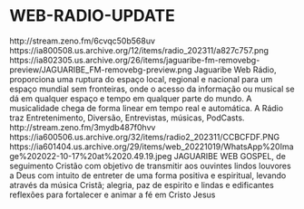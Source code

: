# WEB-RADIO-UPDATE

<item>
<title>[COLOR silver] JAGUARIBE WEB RÁDIO - RECIFE/PE [/COLOR][COLOR yellow] WEB STREAMING [/COLOR]</title>
<link>http://stream.zeno.fm/6cvqc50b568uv</link>
<thumbnail>https://ia800508.us.archive.org/12/items/radio_202311/a827c757.png</thumbnail>
<fanart>https://ia802305.us.archive.org/26/items/jaguaribe-fm-removebg-preview/JAGUARIBE_FM-removebg-preview.png</fanart>
<info>Jaguaribe Web Rádio,  proporciona  uma ruptura do espaço local, regional e nacional para um espaço mundial sem fronteiras, onde o acesso da informação ou musical  se dá em qualquer espaço e tempo em qualquer parte do mundo. A musicalidade chega de forma linear em tempo real e automática. A Rádio traz  Entretenimento, Diversão, Entrevistas, músicas, PodCasts.</info>
</item>


<item>
<title>[COLOR silver] JAGUARIBE WEB GOSPEL - RECIFE/PE [/COLOR][COLOR yellow] WEB STREAMING [/COLOR]</title>
<link>http://stream.zeno.fm/3mydb487f0hvv</link>
<thumbnail>https://ia600506.us.archive.org/32/items/radio2_202311/CCBCFDF.PNG</thumbnail>
<fanart>https://ia601404.us.archive.org/29/items/web_20221019/WhatsApp%20Image%202022-10-17%20at%2020.49.19.jpeg</fanart>
<info>JAGUARIBE  WEB GOSPEL, de seguimento Cristão com objetivo de transmitir aos ouvintes lindos louvores a Deus  com intuito de entreter de uma forma positiva e espiritual, levando através da música Cristã; alegria, paz de espirito e lindas e edificantes reflexões para fortalecer e animar a fé em Cristo Jesus</info>
</item>
